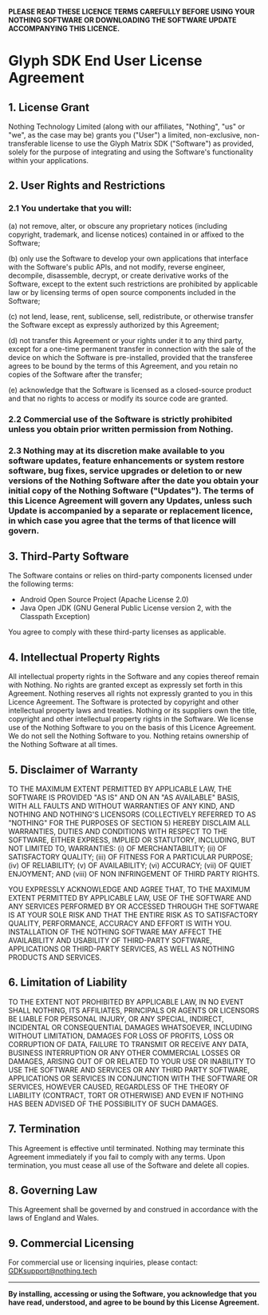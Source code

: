 **PLEASE READ THESE LICENCE TERMS CAREFULLY BEFORE USING YOUR NOTHING SOFTWARE OR DOWNLOADING THE SOFTWARE UPDATE ACCOMPANYING THIS LICENCE.**

# Glyph SDK End User License Agreement

## 1. License Grant

Nothing Technology Limited (along with our affiliates, "Nothing", "us" or "we", as the case may be) grants you ("User") a limited, non-exclusive, non-transferable license to use the Glyph Matrix SDK ("Software") as provided, solely for the purpose of integrating and using the Software's functionality within your applications.

## 2. User Rights and Restrictions

### 2.1 You undertake that you will:

(a) not remove, alter, or obscure any proprietary notices (including copyright, trademark, and license notices) contained in or affixed to the Software;

(b) only use the Software to develop your own applications that interface with the Software's public APIs, and not modify, reverse engineer, decompile, disassemble, decrypt, or create derivative works of the Software, except to the extent such restrictions are prohibited by applicable law or by licensing terms of open source components included in the Software;

(c) not lend, lease, rent, sublicense, sell, redistribute, or otherwise transfer the Software except as expressly authorized by this Agreement;

(d) not transfer this Agreement or your rights under it to any third party, except for a one-time permanent transfer in connection with the sale of the device on which the Software is pre-installed, provided that the transferee agrees to be bound by the terms of this Agreement, and you retain no copies of the Software after the transfer;

(e) acknowledge that the Software is licensed as a closed-source product and that no rights to access or modify its source code are granted.

### 2.2 Commercial use of the Software is strictly prohibited unless you obtain prior written permission from Nothing.

### 2.3 Nothing may at its discretion make available to you software updates, feature enhancements or system restore software, bug fixes, service upgrades or deletion to or new versions of the Nothing Software after the date you obtain your initial copy of the Nothing Software ("Updates"). The terms of this Licence Agreement will govern any Updates, unless such Update is accompanied by a separate or replacement licence, in which case you agree that the terms of that licence will govern.

## 3. Third-Party Software

The Software contains or relies on third-party components licensed under the following terms:
- Android Open Source Project (Apache License 2.0)
- Java Open JDK (GNU General Public License version 2, with the Classpath Exception)

You agree to comply with these third-party licenses as applicable.

## 4. Intellectual Property Rights

All intellectual property rights in the Software and any copies thereof remain with Nothing. No rights are granted except as expressly set forth in this Agreement. Nothing reserves all rights not expressly granted to you in this Licence Agreement. The Software is protected by copyright and other intellectual property laws and treaties. Nothing or its suppliers own the title, copyright and other intellectual property rights in the Software. We license use of the Nothing Software to you on the basis of this Licence Agreement. We do not sell the Nothing Software to you. Nothing retains ownership of the Nothing Software at all times.

## 5. Disclaimer of Warranty

TO THE MAXIMUM EXTENT PERMITTED BY APPLICABLE LAW, THE SOFTWARE IS PROVIDED "AS IS" AND ON AN "AS AVAILABLE" BASIS, WITH ALL FAULTS AND WITHOUT WARRANTIES OF ANY KIND, AND NOTHING AND NOTHING'S LICENSORS (COLLECTIVELY REFERRED TO AS "NOTHING" FOR THE PURPOSES OF SECTION 5) HEREBY DISCLAIM ALL WARRANTIES, DUTIES AND CONDITIONS WITH RESPECT TO THE SOFTWARE, EITHER EXPRESS, IMPLIED OR STATUTORY, INCLUDING, BUT NOT LIMITED TO, WARRANTIES: (i) OF MERCHANTABILITY; (ii) OF SATISFACTORY QUALITY; (iii) OF FITNESS FOR A PARTICULAR PURPOSE; (iv) OF RELIABILITY; (v) OF AVAILABILITY; (vi) ACCURACY; (vii) OF QUIET ENJOYMENT; AND (viii) OF NON INFRINGEMENT OF THIRD PARTY RIGHTS.

YOU EXPRESSLY ACKNOWLEDGE AND AGREE THAT, TO THE MAXIMUM EXTENT PERMITTED BY APPLICABLE LAW, USE OF THE SOFTWARE AND ANY SERVICES PERFORMED BY OR ACCESSED THROUGH THE SOFTWARE IS AT YOUR SOLE RISK AND THAT THE ENTIRE RISK AS TO SATISFACTORY QUALITY, PERFORMANCE, ACCURACY AND EFFORT IS WITH YOU. INSTALLATION OF THE NOTHING SOFTWARE MAY AFFECT THE AVAILABILITY AND USABILITY OF THIRD-PARTY SOFTWARE, APPLICATIONS OR THIRD-PARTY SERVICES, AS WELL AS NOTHING PRODUCTS AND SERVICES.

## 6. Limitation of Liability

TO THE EXTENT NOT PROHIBITED BY APPLICABLE LAW, IN NO EVENT SHALL NOTHING, ITS AFFILIATES, PRINCIPALS OR AGENTS OR LICENSORS BE LIABLE FOR PERSONAL INJURY, OR ANY SPECIAL, INDIRECT, INCIDENTAL OR CONSEQUENTIAL DAMAGES WHATSOEVER, INCLUDING WITHOUT LIMITATION, DAMAGES FOR LOSS OF PROFITS, LOSS OR CORRUPTION OF DATA, FAILURE TO TRANSMIT OR RECEIVE ANY DATA, BUSINESS INTERRUPTION OR ANY OTHER COMMERCIAL LOSSES OR DAMAGES, ARISING OUT OF OR RELATED TO YOUR USE OR INABILITY TO USE THE SOFTWARE AND SERVICES OR ANY THIRD PARTY SOFTWARE, APPLICATIONS OR SERVICES IN CONJUNCTION WITH THE SOFTWARE OR SERVICES, HOWEVER CAUSED, REGARDLESS OF THE THEORY OF LIABILITY (CONTRACT, TORT OR OTHERWISE) AND EVEN IF NOTHING HAS BEEN ADVISED OF THE POSSIBILITY OF SUCH DAMAGES.

## 7. Termination

This Agreement is effective until terminated. Nothing may terminate this Agreement immediately if you fail to comply with any terms. Upon termination, you must cease all use of the Software and delete all copies.

## 8. Governing Law

This Agreement shall be governed by and construed in accordance with the laws of England and Wales.

## 9. Commercial Licensing

For commercial use or licensing inquiries, please contact: [GDKsupport@nothing.tech](mailto:GDKsupport@nothing.tech)

---

**By installing, accessing or using the Software, you acknowledge that you have read, understood, and agree to be bound by this License Agreement.**
